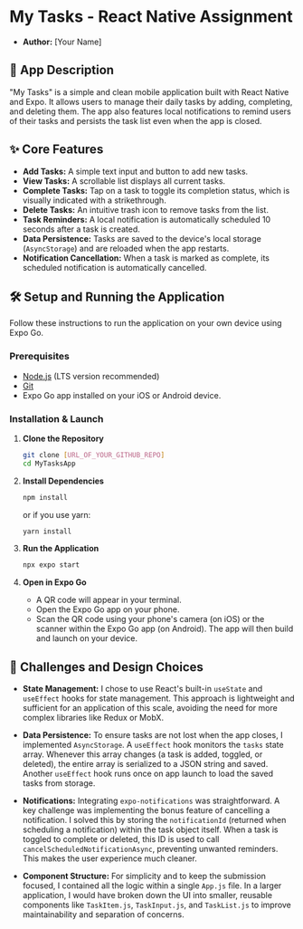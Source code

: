 # My Tasks - React Native Assignment

-   **Author:** [Your Name]

## 📝 App Description

"My Tasks" is a simple and clean mobile application built with React Native and Expo. It allows users to manage their daily tasks by adding, completing, and deleting them. The app also features local notifications to remind users of their tasks and persists the task list even when the app is closed.

## ✨ Core Features

-   **Add Tasks:** A simple text input and button to add new tasks.
-   **View Tasks:** A scrollable list displays all current tasks.
-   **Complete Tasks:** Tap on a task to toggle its completion status, which is visually indicated with a strikethrough.
-   **Delete Tasks:** An intuitive trash icon to remove tasks from the list.
-   **Task Reminders:** A local notification is automatically scheduled 10 seconds after a task is created.
-   **Data Persistence:** Tasks are saved to the device's local storage (`AsyncStorage`) and are reloaded when the app restarts.
-   **Notification Cancellation:** When a task is marked as complete, its scheduled notification is automatically cancelled.

## 🛠️ Setup and Running the Application

Follow these instructions to run the application on your own device using Expo Go.

### Prerequisites

-   [Node.js](https://nodejs.org/) (LTS version recommended)
-   [Git](https://git-scm.com/)
-   Expo Go app installed on your iOS or Android device.

### Installation & Launch

1.  **Clone the Repository**
    ```bash
    git clone [URL_OF_YOUR_GITHUB_REPO]
    cd MyTasksApp
    ```

2.  **Install Dependencies**
    ```bash
    npm install
    ```
    or if you use yarn:
    ```bash
    yarn install
    ```

3.  **Run the Application**
    ```bash
    npx expo start
    ```

4.  **Open in Expo Go**
    - A QR code will appear in your terminal.
    - Open the Expo Go app on your phone.
    - Scan the QR code using your phone's camera (on iOS) or the scanner within the Expo Go app (on Android). The app will then build and launch on your device.

## 🤔 Challenges and Design Choices

-   **State Management:** I chose to use React's built-in `useState` and `useEffect` hooks for state management. This approach is lightweight and sufficient for an application of this scale, avoiding the need for more complex libraries like Redux or MobX.

-   **Data Persistence:** To ensure tasks are not lost when the app closes, I implemented `AsyncStorage`. A `useEffect` hook monitors the `tasks` state array. Whenever this array changes (a task is added, toggled, or deleted), the entire array is serialized to a JSON string and saved. Another `useEffect` hook runs once on app launch to load the saved tasks from storage.

-   **Notifications:** Integrating `expo-notifications` was straightforward. A key challenge was implementing the bonus feature of cancelling a notification. I solved this by storing the `notificationId` (returned when scheduling a notification) within the task object itself. When a task is toggled to complete or deleted, this ID is used to call `cancelScheduledNotificationAsync`, preventing unwanted reminders. This makes the user experience much cleaner.

-   **Component Structure:** For simplicity and to keep the submission focused, I contained all the logic within a single `App.js` file. In a larger application, I would have broken down the UI into smaller, reusable components like `TaskItem.js`, `TaskInput.js`, and `TaskList.js` to improve maintainability and separation of concerns.